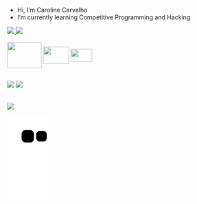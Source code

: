 - Hi, I’m Caroline Carvalho
- I’m currently learning Competitive Programming and Hacking
  

<div> 
  <a href="https://github.com/carolineccarvalho">
  <img height="155em" src="https://github-readme-stats.vercel.app/api?username=carolineccarvalho&show_icons=true&theme=transparent&include_all_commits=true&count_privete=true"/>
  <img height="155em" src="https://github-readme-stats.vercel.app/api/top-langs/?username=carolineccarvalho&layout=compact&langs_count=16&theme=transparent"/>
</div> 
    
<div>
  <style="display: inline_block"><br>
  <link rel="stylesheet" type='text/css' href="https://cdn.jsdelivr.net/gh/devicons/devicon@latest/devicon.min.css"/>
    <a href="https://archlinux.org/" target="_blank"><img align="center" height="60" width="80" src="https://cdn.jsdelivr.net/gh/devicons/devicon@latest/icons/archlinux/archlinux-original-wordmark.svg" target="_blank"></a>
    <a href="https://www.python.org/" target="_blank"><img align="center" height="40" width="60" src="https://cdn.jsdelivr.net/gh/devicons/devicon@latest/icons/python/python-original.svg" target="_blank"></a>
    <a href="https://cplusplus.com/" target="_blank"><img align="center" height="30" width="50" src="https://cdn.jsdelivr.net/gh/devicons/devicon@latest/icons/cplusplus/cplusplus-line.svg" target="_blank"></a>   
</div> 
    
##
<div>
  <a href="https://www.linkedin.com/in/caroline-carvalho-bb1394237/" target="_blank"><img src="https://img.shields.io/badge/LinkedIn-0077B5?style=for-the-badge&logo=linkedin&logoColor=white" target="_blank"></a>
  <a href="https://codeforces.com/profile/violetcoop" target="_blank"><img src="https://img.shields.io/badge/Codeforces-445f9d?style=for-the-badge&logo=Codeforces&logoColor=white" target="_blank"></a>
</div>

##
<div>
 <img align="center" src="https://media.discordapp.net/attachments/1104183631192268872/1204417355501936730/undefined_-_Imgur.gif" />
</div>


![Snake animation](https://github.com/carolineccarvalho/carolineccarvalho/blob/output/github-contribution-grid-snake.svg)



